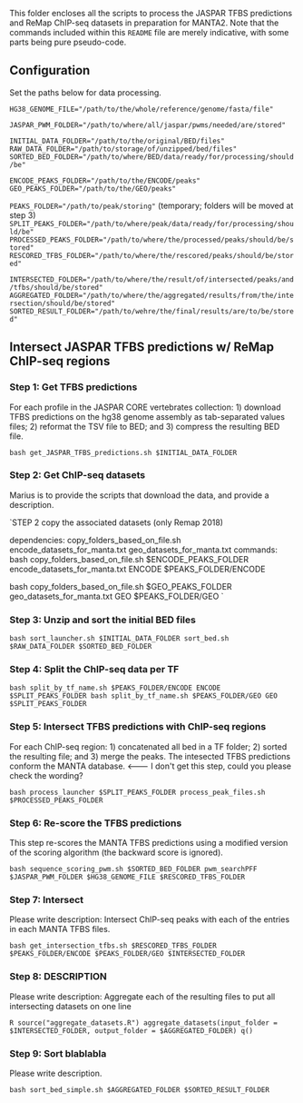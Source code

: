 This folder encloses all the scripts to process the JASPAR TFBS predictions and ReMap ChIP-seq datasets in preparation for MANTA2. Note that the commands included within this `README` file are merely indicative, with some parts being pure pseudo-code.

## Configuration
Set the paths below for data processing.

`HG38_GENOME_FILE="/path/to/the/whole/reference/genome/fasta/file"`

`JASPAR_PWM_FOLDER="/path/to/where/all/jaspar/pwms/needed/are/stored"`

`INITIAL_DATA_FOLDER="/path/to/the/original/BED/files"`
`RAW_DATA_FOLDER="/path/to/storage/of/unzipped/bed/files"`
`SORTED_BED_FOLDER="/path/to/where/BED/data/ready/for/processing/should/be"`

`ENCODE_PEAKS_FOLDER="/path/to/the/ENCODE/peaks"`
`GEO_PEAKS_FOLDER="/path/to/the/GEO/peaks"`

`PEAKS_FOLDER="/path/to/peak/storing"` (temporary; folders will be moved at step 3)
`SPLIT_PEAKS_FOLDER="/path/to/where/peak/data/ready/for/processing/should/be"`
`PROCESSED_PEAKS_FOLDER="/path/to/where/the/processed/peaks/should/be/stored"`
`RESCORED_TFBS_FOLDER="/path/to/where/the/rescored/peaks/should/be/stored"`

`INTERSECTED_FOLDER="/path/to/where/the/result/of/intersected/peaks/and/tfbs/should/be/stored"`
`AGGREGATED_FOLDER="/path/to/where/the/aggregated/results/from/the/intersection/should/be/stored"`
`SORTED_RESULT_FOLDER="/path/to/wehre/the/final/results/are/to/be/stored"`

## Intersect JASPAR TFBS predictions w/ ReMap ChIP-seq regions

### Step 1: Get TFBS predictions
For each profile in the JASPAR CORE vertebrates collection: 1) download TFBS predictions on the hg38 genome assembly as tab-separated values files; 2) reformat the TSV file to BED; and 3) compress the resulting BED file.

`bash get_JASPAR_TFBS_predictions.sh $INITIAL_DATA_FOLDER`

### Step 2: Get ChIP-seq datasets
Marius is to provide the scripts that download the data, and provide a description.

`STEP 2
copy the associated datasets (only Remap 2018) 

dependencies: copy_folders_based_on_file.sh
              encode_datasets_for_manta.txt
              geo_datasets_for_manta.txt
commands:
bash copy_folders_based_on_file.sh $ENCODE_PEAKS_FOLDER encode_datasets_for_manta.txt ENCODE $PEAKS_FOLDER/ENCODE

bash copy_folders_based_on_file.sh $GEO_PEAKS_FOLDER geo_datasets_for_manta.txt GEO $PEAKS_FOLDER/GEO
`
### Step 3: Unzip and sort the initial BED files

`bash sort_launcher.sh $INITIAL_DATA_FOLDER sort_bed.sh $RAW_DATA_FOLDER $SORTED_BED_FOLDER`

### Step 4: Split the ChIP-seq data per TF

`bash split_by_tf_name.sh $PEAKS_FOLDER/ENCODE ENCODE $SPLIT_PEAKS_FOLDER
bash split_by_tf_name.sh $PEAKS_FOLDER/GEO GEO $SPLIT_PEAKS_FOLDER`

### Step 5: Intersect TFBS predictions with ChIP-seq regions
For each ChIP-seq region: 1) concatenated all bed in a TF folder; 2) sorted the resulting file; and 3) merge the peaks. The intesected TFBS predictions conform the MANTA database. <--- I don't get this step, could you please check the wording?

`bash process_launcher $SPLIT_PEAKS_FOLDER process_peak_files.sh $PROCESSED_PEAKS_FOLDER`

### Step 6: Re-score the TFBS predictions
This step re-scores the MANTA TFBS predictions using a modified version of the scoring algorithm (the backward score is ignored).

`bash sequence_scoring_pwm.sh $SORTED_BED_FOLDER pwm_searchPFF $JASPAR_PWM_FOLDER $HG38_GENOME_FILE $RESCORED_TFBS_FOLDER`

### Step 7: Intersect
Please write description: Intersect ChIP-seq peaks with each of the entries in each MANTA TFBS files. 

`bash get_intersection_tfbs.sh $RESCORED_TFBS_FOLDER $PEAKS_FOLDER/ENCODE $PEAKS_FOLDER/GEO $INTERSECTED_FOLDER`

### Step 8: DESCRIPTION
Please write description: Aggregate each of the resulting files to put all intersecting datasets on one line

`R
source("aggregate_datasets.R")
aggregate_datasets(input_folder = $INTERSECTED_FOLDER, output_folder = $AGGREGATED_FOLDER)
q()`

### Step 9: Sort blablabla
Please write description.

`bash sort_bed_simple.sh $AGGREGATED_FOLDER $SORTED_RESULT_FOLDER`

